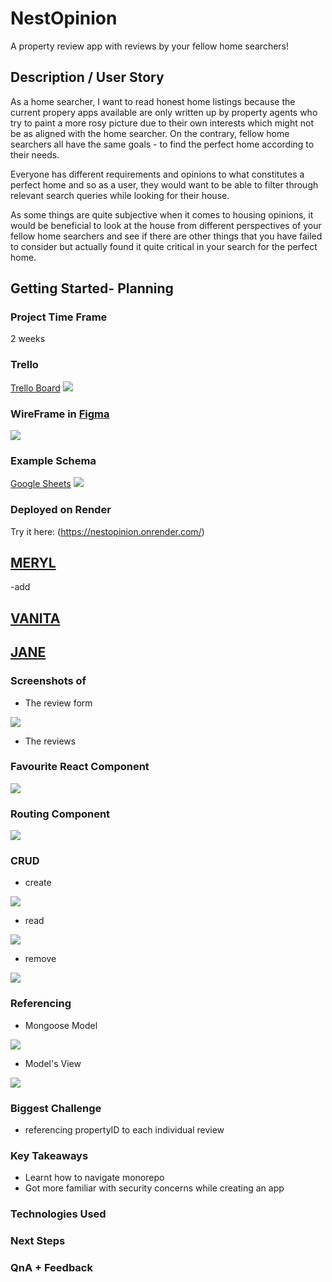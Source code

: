 # NestOpinion
A property review app with reviews by your fellow home searchers!

## Description / User Story
As a home searcher, I want to read honest home listings because the current propery apps available are only written up by property agents who try to paint a more rosy picture due to their own interests which might not be as aligned with the home searcher. On the contrary, fellow home searchers all have the same goals - to find the perfect home according to their needs.

Everyone has different requirements and opinions to what constitutes a perfect home and so as a user, they would want to be able to filter through relevant search queries while looking for their house.

As some things are quite subjective when it comes to housing opinions, it would be beneficial to look at the house from different perspectives of your fellow home searchers and see if there are other things that you have failed to consider but actually found it quite critical in your search for the perfect home.

## Getting Started- Planning

### Project Time Frame
2 weeks

### Trello
[Trello Board](https://trello.com/b/nMGA0Eyq/ga-sei-project-3)
<img src="screenshots/trello.png">

### WireFrame in [Figma](https://www.figma.com/board/tnVfWKHcX4gzCulPPkbyaR/Project-3?node-id=0%3A1&t=IE89gLKHWpSDTkl7-1) 
<img src="screenshots/wireframe.png">

### Example Schema
[Google Sheets](https://docs.google.com/spreadsheets/d/1En5AYS5Jb8o0fZvBJPKw_9DJl8ueUhnMdwmN__04wTc/edit?usp=sharing)
<img src="screenshots/exampleSchema.png">

### Deployed on Render
Try it here: (https://nestopinion.onrender.com/)

## [MERYL](https://github.com/Merylcheng)
-add


## [VANITA](https://github.com/vanitaar)


## [JANE](https://github.com/Janethq)

### Screenshots of
- The review form
<img src="screenshots/reviewForm.png">

- The reviews

### Favourite React Component
<img src="screenshots/reviewDetailsComponent.png">

### Routing Component
<img src="screenshots/routing.png">

### CRUD
- create
<img src="screenshots/create.png">

- read
<img src="screenshots/read.png">

- remove
<img src="screenshots/delete.png">

### Referencing
- Mongoose Model
<img src="screenshots/referencingmodel.png">

- Model's View
<img src="screenshots/referencingreviewform.png">

### Biggest Challenge
- referencing propertyID to each individual review

### Key Takeaways
- Learnt how to navigate monorepo
- Got more familiar with security concerns while creating an app

### Technologies Used

### Next Steps

### QnA + Feedback